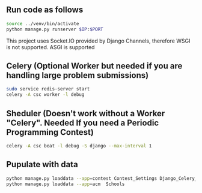 ## Run code as follows
```bash
source ../venv/bin/activate
python manage.py runserver $IP:$PORT
``` 
This project uses Socket.IO provided by Django Channels, therefore WSGI is not supported. ASGI is supported

## Celery (Optional Worker but needed if you are handling large problem submissions)
```bash
sudo service redis-server start
celery -A csc worker -l debug
``` 

## Sheduler (Doesn't work without a Worker "Celery". Needed If you need a Periodic Programming Contest)
```bash
celery -A csc beat -l debug -S django --max-interval 1
```

## Pupulate with data
```bash
python manage.py loaddata --app=contest Contest_Settings Django_Celery_Beat
python manage.py loaddata --app=acm  Schools
```

<!---
### Start new App as follows
django-admin startapp dashboard

#Migrate Model Changes
python3 manage.py makemigrations

### Install new module by adding an entry in requirements.txt then
sudo pip3 install -r requirements.txt

### The template used in this project can be found here.
http://flatfull.com/themes/aside/index.html

## Celery **
celery -A csc worker -l info


## Start the celery beat service using the django scheduler:
celery -A csc beat -l info -S django
celery -A csc beat
celery -A csc worker -B (my guess is with beat in one process)

## Install RabbitMQ
http://www.rabbitmq.com/install-debian.html
### Setup RabbitMQ
NB: reuse your system hostname
sudo rabbitmqctl status
daemonizing: sudo rabbitmq-server -detached
stopping, not killing: sudo rabbitmqctl stop
http://docs.celeryproject.org/en/latest/getting-started/brokers/rabbitmq.html?highlight=rabbit

## Setting up virtual env for python3
Install Python 3 and virtualenv apt-get install -y python3 python-virtualenv
Create a Python 3 virtualenv: virtualenv -p $(which python3) testDir
source testDir/bin/activate

We are using celery and redis since our move to django channels 

sudo service redis-server start
settings all reconfigured to use redis instead of rabbitMQ

These articles were useful in setting up channels
https://blog.heroku.com/in_deep_with_django_channels_the_future_of_real_time_apps_in_django
https://www.sourcelair.com/blog/articles/115/django-channels-chat

The fixtures Generated
python manage.py dumpdata --indent=4 django_celery_beat > contest/fixtures/Django_Celery_Beat.json
python manage.py dumpdata --indent=4 contest.contestsetting > contest/fixtures/Contest_Settings.json
python manage.py dumpdata --indent=4 acm.school > acm/fixtures/Schools.json
python manage.py dumpdata --indent=4 acm.challenge > acm/fixtures/Challenge.json
--->
